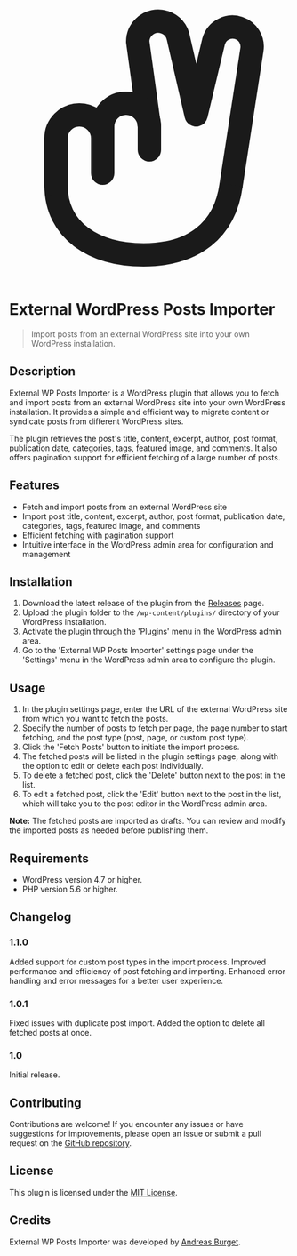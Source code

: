 <svg xmlns="http://www.w3.org/2000/svg" viewBox="0 0 24 24" fill="none" stroke="currentColor"><path d="M12 11L11 3.72792C11 3.26184 11.1851 2.81485 11.5147 2.48528C12.5387 1.46129 14.2923 2.04581 14.4971 3.47939L16 10L17.5081 3.6723C17.7769 2.75853 18.7501 2.25003 19.6537 2.55123C20.4313 2.81044 20.9088 3.59248 20.7842 4.40265L19 16" 
stroke="currentColor" stroke-width="2" stroke-linecap="round" stroke-linejoin="round"></path><path d="M19 16C18.4643 20 15.6421 22 11.5 22C7.35786 22 4 20 4 16" stroke="currentColor" stroke-width="2"></path><path d="M4 16V12C4 10.8954 4.89543 10 6 10C7.10457 10 8 10.8954 8 12M12 13V11C12 9.89543 11.1046 9 10 9C8.89543 9 8 9.89543 8 11V15" stroke="currentColor" stroke-width="2" stroke-linecap="round" s
troke-linejoin="round"></path><path d="M13.6923 17H11C9.89543 17 9 16.1046 9 15C9 13.8954 9.89543 13 11 13L15 13C17.2091 13 19.5 15 18.5 18" stroke="currentColor" stroke-width="2" stroke-linecap="round" stroke-linejoin="round" style="height="200px; width="200px;"></path></svg>

# External WordPress Posts Importer

> Import posts from an external WordPress site into your own WordPress installation.

## Description

External WP Posts Importer is a WordPress plugin that allows you to fetch and import posts from an external WordPress site into your own WordPress installation. It provides a simple and efficient way to migrate content or syndicate posts from different WordPress sites.

The plugin retrieves the post's title, content, excerpt, author, post format, publication date, categories, tags, featured image, and comments. It also offers pagination support for efficient fetching of a large number of posts.

## Features

- Fetch and import posts from an external WordPress site
- Import post title, content, excerpt, author, post format, publication date, categories, tags, featured image, and comments
- Efficient fetching with pagination support
- Intuitive interface in the WordPress admin area for configuration and management

## Installation

1. Download the latest release of the plugin from the [Releases](https://github.com/artsunique/external-wp-posts-importer/releases) page.
2. Upload the plugin folder to the `/wp-content/plugins/` directory of your WordPress installation.
3. Activate the plugin through the 'Plugins' menu in the WordPress admin area.
4. Go to the 'External WP Posts Importer' settings page under the 'Settings' menu in the WordPress admin area to configure the plugin.

## Usage

1. In the plugin settings page, enter the URL of the external WordPress site from which you want to fetch the posts.
2. Specify the number of posts to fetch per page, the page number to start fetching, and the post type (post, page, or custom post type).
3. Click the 'Fetch Posts' button to initiate the import process.
4. The fetched posts will be listed in the plugin settings page, along with the option to edit or delete each post individually.
5. To delete a fetched post, click the 'Delete' button next to the post in the list.
6. To edit a fetched post, click the 'Edit' button next to the post in the list, which will take you to the post editor in the WordPress admin area.

**Note:** The fetched posts are imported as drafts. You can review and modify the imported posts as needed before publishing them.

## Requirements

- WordPress version 4.7 or higher.
- PHP version 5.6 or higher.

## Changelog

### 1.1.0
Added support for custom post types in the import process.
Improved performance and efficiency of post fetching and importing.
Enhanced error handling and error messages for a better user experience.

### 1.0.1
Fixed issues with duplicate post import.
Added the option to delete all fetched posts at once.

### 1.0
Initial release.

## Contributing

Contributions are welcome! If you encounter any issues or have suggestions for improvements, please open an issue or submit a pull request on the [GitHub repository](https://github.com/your-username/external-wp-posts-importer).

## License

This plugin is licensed under the [MIT License](https://opensource.org/licenses/MIT).

## Credits

External WP Posts Importer was developed by [Andreas Burget](https://artsunique.de).
